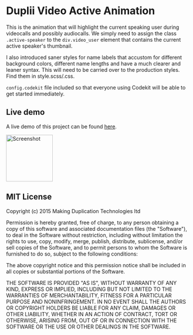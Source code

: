 # Duplii Video Active Animation

This is the animation that will highlight the current speaking user during videocalls and possibly audiocalls. We simply need to assign the class `.active-speaker` to the `div.video_user` element that contains the current active speaker's thumbnail.

I also introduced saner styles for name labels that accustom for different background colors, different name lengths and have a much clearer and leaner syntax. This will need to be carried over to the production styles. Find them in style.scss/.css.

`config.codekit` file included so that everyone using Codekit will be able to get started immediately.

## Live demo

A live demo of this project can be found [here](http://duplii.github.io/duplii-video-active/ "Live demo").

<img src="http://duplii.github.io/duplii-video-active/public/screenshot.png" alt="Screenshot" width="127" height="127" />

## MIT License

Copyright (c) 2015 Making Duplication Technologies ltd

Permission is hereby granted, free of charge, to any person obtaining a copy
of this software and associated documentation files (the "Software"), to deal
in the Software without restriction, including without limitation the rights
to use, copy, modify, merge, publish, distribute, sublicense, and/or sell
copies of the Software, and to permit persons to whom the Software is
furnished to do so, subject to the following conditions:

The above copyright notice and this permission notice shall be included in all
copies or substantial portions of the Software.

THE SOFTWARE IS PROVIDED "AS IS", WITHOUT WARRANTY OF ANY KIND, EXPRESS OR
IMPLIED, INCLUDING BUT NOT LIMITED TO THE WARRANTIES OF MERCHANTABILITY,
FITNESS FOR A PARTICULAR PURPOSE AND NONINFRINGEMENT. IN NO EVENT SHALL THE
AUTHORS OR COPYRIGHT HOLDERS BE LIABLE FOR ANY CLAIM, DAMAGES OR OTHER
LIABILITY, WHETHER IN AN ACTION OF CONTRACT, TORT OR OTHERWISE, ARISING FROM,
OUT OF OR IN CONNECTION WITH THE SOFTWARE OR THE USE OR OTHER DEALINGS IN THE
SOFTWARE.

